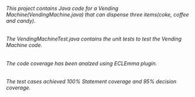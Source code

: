 ###### This project contains Java code for a Vending Machine(VendingMachine.java) that can dispense three items(coke, coffee and candy).
###### The VendingMachineTest.java contains the unit tests to test the Vending Machine code.
###### The code coverage has been analzed using ECLEmma plugin.
###### The test cases achieved 100% Statement coverage and 95% decision coverage.

